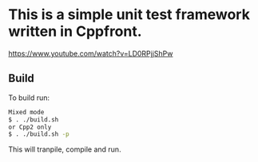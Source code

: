# This is a simple unit test framework written in Cppfront.

https://www.youtube.com/watch?v=LD0RPjjShPw




## Build

To build run:

```bash
Mixed mode
$ . ./build.sh
or Cpp2 only
$ . ./build.sh -p
```

This will tranpile, compile and run.
